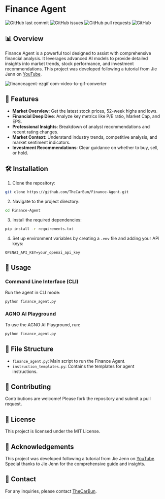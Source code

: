 # Finance Agent

![GitHub last commit](https://img.shields.io/github/last-commit/TheCarBun/Finance-Agent)
![GitHub issues](https://img.shields.io/github/issues/TheCarBun/Finance-Agent)
![GitHub pull requests](https://img.shields.io/github/issues-pr/TheCarBun/Finance-Agent)
![GitHub](https://img.shields.io/github/license/TheCarBun/Finance-Agent)

## 📊 Overview

Finance Agent is a powerful tool designed to assist with comprehensive financial analysis. It leverages advanced AI models to provide detailed insights into market trends, stock performance, and investment recommendations. This project was developed following a tutorial from Jie Jenn on [YouTube](https://youtu.be/_i-yMf_cSHw).

![financeagent-ezgif com-video-to-gif-converter](https://github.com/user-attachments/assets/a713b84a-11e6-4f72-b48e-5d4b8372fbe2)

## 🚀 Features

- **Market Overview**: Get the latest stock prices, 52-week highs and lows.
- **Financial Deep Dive**: Analyze key metrics like P/E ratio, Market Cap, and EPS.
- **Professional Insights**: Breakdown of analyst recommendations and recent rating changes.
- **Market Context**: Understand industry trends, competitive analysis, and market sentiment indicators.
- **Investment Recommendations**: Clear guidance on whether to buy, sell, or hold.

## 🛠️ Installation

1. Clone the repository:

```sh
git clone https://github.com/TheCarBun/Finance-Agent.git
```

2. Navigate to the project directory:

```sh
cd Finance-Agent
```

3. Install the required dependencies:

```sh
pip install -r requirements.txt
```

4. Set up environment variables by creating a `.env` file and adding your API keys:

```env
OPENAI_API_KEY=your_openai_api_key
```

## 📄 Usage

### Command Line Interface (CLI)

Run the agent in CLI mode:

```sh
python finance_agent.py
```

### AGNO AI Playground

To use the AGNO AI Playground, run:

```sh
python finance_agent.py
```

## 📂 File Structure

- `finance_agent.py`: Main script to run the Finance Agent.
- `instruction_templates.py`: Contains the templates for agent instructions.

## 🤝 Contributing

Contributions are welcome! Please fork the repository and submit a pull request.

## 📜 License

This project is licensed under the MIT License.

## 🙏 Acknowledgements

This project was developed following a tutorial from Jie Jenn on [YouTube](https://youtu.be/_i-yMf_cSHw). Special thanks to Jie Jenn for the comprehensive guide and insights.

## 📧 Contact

For any inquiries, please contact [TheCarBun](https://x.com/subhopriyo).
